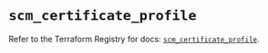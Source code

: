 # `scm_certificate_profile`

Refer to the Terraform Registry for docs: [`scm_certificate_profile`](https://registry.terraform.io/providers/paloaltonetworks/scm/1.0.2/docs/resources/certificate_profile).

